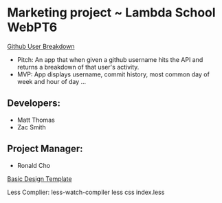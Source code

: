 # Marketing project ~ Lambda School WebPT6
[Github User Breakdown](http://github-user-breakdown.ga/)

* Pitch: An app that when given a github username hits the API and returns a breakdown of that user's activity.
* MVP: App displays username, commit history, most common day of week and hour of day ...


## Developers: 
* Matt Thomas 
* Zac Smith
## Project Manager:
* Ronald Cho


[Basic Design Template](https://www.fluidui.com/editor/live/preview/cF9pcUxMdHBYaTdhMmlvZ3kwT1QxVml2aEs1QWVaNkZ2UA==)


Less Complier:
less-watch-compiler less css index.less
